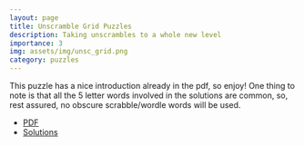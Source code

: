 ```yaml
---
layout: page
title: Unscramble Grid Puzzles
description: Taking unscrambles to a whole new level
importance: 3
img: assets/img/unsc_grid.png
category: puzzles
---
```

This puzzle has a nice introduction already in the pdf, so enjoy! One thing to note is that all the 5 letter words involved in the solutions are common, so, rest assured, no obscure scrabble/wordle words will be used.

- [PDF](/assets/pdf/unscramble_grid.pdf)
- [Solutions](/assets/pdf/unscramble_grid_sol.pdf)